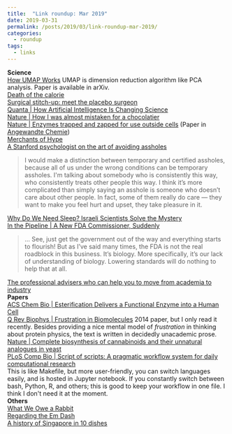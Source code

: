 ```yaml
---
title:  "Link roundup: Mar 2019"
date: 2019-03-31
permalink: /posts/2019/03/link-roundup-mar-2019/
categories: 
  - roundup
tags:
  - links
---
```

**Science**  
[How UMAP Works](https://umap-learn.readthedocs.io/en/latest/how_umap_works.html) UMAP is dimension reduction algorithm like PCA analysis. Paper is available in arXiv.  
[Death of the calorie ](https://www.1843magazine.com/features/death-of-the-calorie)  
[Surgical stitch-up: meet the placebo surgeon](https://www.newstatesman.com/politics/health/2019/02/surgical-stitch-meet-placebo-surgeon)  
[Quanta \| How Artificial Intelligence Is Changing Science](https://www.quantamagazine.org/how-artificial-intelligence-is-changing-science-20190311/)  
[Nature \| How I was almost mistaken for a chocolatier](https://www.nature.com/articles/d41586-019-00853-z)  
[Nature \| Enzymes trapped and zapped for use outside cells](https://www.nature.com/articles/d41586-019-00761-2) (Paper in [Angewandte Chemie](https://onlinelibrary.wiley.com/doi/full/10.1002/anie.201814370))  
[Merchants of Hype ](https://backreaction.blogspot.com/2019/03/merchants-of-hype.html)  
[A Stanford psychologist on the art of avoiding assholes](https://www.vox.com/conversations/2017/9/26/16345476/stanford-psychologist-art-of-avoiding-assholes)  
>I would make a distinction between temporary and certified assholes, because all of us under the wrong conditions can be temporary assholes. I'm talking about somebody who is consistently this way, who consistently treats other people this way. I think it’s more complicated than simply saying an asshole is someone who doesn’t care about other people. In fact, some of them really do care — they want to make you feel hurt and upset, they take pleasure in it. 
  
[Why Do We Need Sleep? Israeli Scientists Solve the Mystery ](https://www.haaretz.com/world-news/why-do-we-need-sleep-israeli-scientists-solve-the-mystery-1.6995426)  
[In the Pipeline \| A New FDA Commissioner, Suddenly](https://blogs.sciencemag.org/pipeline/archives/2019/03/06/a-new-fda-commissioner-suddenly)  
>... See, just get the government out of the way and everything starts to flourish! But as I’ve said many times, the FDA is not the real roadblock in this business. It’s biology. More specifically, it’s our lack of understanding of biology. Lowering standards will do nothing to help that at all.  
  
[The professional advisers who can help you to move from academia to industry](https://www.nature.com/articles/d41586-019-00747-0)  
**Papers**  
[ACS Chem Bio \| Esterification Delivers a Functional Enzyme into a Human Cell](https://pubs.acs.org/doi/10.1021/acschembio.9b00033)  
[Q Rev Biophys \| Frustration in Biomolecules](https://www.ncbi.nlm.nih.gov/pmc/articles/PMC4256721/) 2014 paper, but I only read it recently. Besides providing a nice mental model of _frustration_ in thinking about protein physics, the text is written in decidedly unacademic prose.  
[Nature \| Complete biosynthesis of cannabinoids and their unnatural analogues in yeast](https://www.nature.com/articles/s41586-019-0978-9)  
[PLoS Comp Bio \| Script of scripts: A pragmatic workflow system for daily computational research](https://journals.plos.org/ploscompbiol/article?id=10.1371/journal.pcbi.1006843)  
This is like Makefile, but more user-friendly, you can switch languages easily, and is hosted in Jupyter notebook. If you constantly switch between bash, Python, R, and others; this is good to keep your workflow in one file. I think I don't need it at the moment.   
**Others**  
[What We Owe a Rabbit](https://www.nybooks.com/articles/2019/03/21/christine-korsgaard-what-we-owe-a-rabbit/)  
[Regarding the Em Dash](https://themillions.com/2018/01/regarding-the-em-dash.html)  
[A history of Singapore in 10 dishes](https://roadsandkingdoms.com/2019/a-history-of-singapore-in-10-dishes/)
